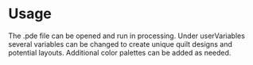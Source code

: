# Usage
The .pde file can be opened and run in processing. Under userVariables several variables can be changed to create unique quilt designs and potential layouts. Additional color palettes can be added as needed.
